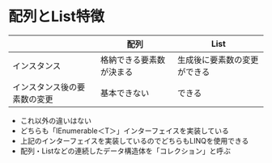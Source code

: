 # 配列とList特徴

|                              | 配列                     | List                         |
| ---------------------------- | ------------------------ | ---------------------------- |
| インスタンス                 | 格納できる要素数が決まる | 生成後に要素数の変更ができる |
| インスタンス後の要素数の変更 | 基本できない             | できる                       |

- これ以外の違いはない
- どちらも「IEnumerable＜T＞」インターフェイスを実装している
- 上記のインターフェイスを実装しているのでどちらもLINQを使用できる
- 配列・Listなどの連続したデータ構造体を「コレクション」と呼ぶ
